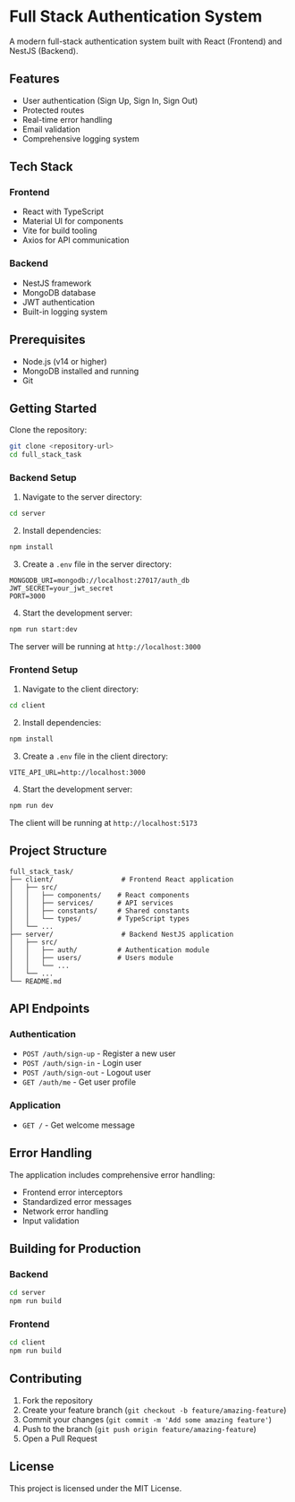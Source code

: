 # Full Stack Authentication System

A modern full-stack authentication system built with React (Frontend) and NestJS (Backend).

## Features

- User authentication (Sign Up, Sign In, Sign Out)
- Protected routes
- Real-time error handling
- Email validation
- Comprehensive logging system

## Tech Stack

### Frontend
- React with TypeScript
- Material UI for components
- Vite for build tooling
- Axios for API communication

### Backend
- NestJS framework
- MongoDB database
- JWT authentication
- Built-in logging system

## Prerequisites

- Node.js (v14 or higher)
- MongoDB installed and running
- Git

## Getting Started

Clone the repository:
```bash
git clone <repository-url>
cd full_stack_task
```

### Backend Setup

1. Navigate to the server directory:
```bash
cd server
```

2. Install dependencies:
```bash
npm install
```

3. Create a `.env` file in the server directory:
```
MONGODB_URI=mongodb://localhost:27017/auth_db
JWT_SECRET=your_jwt_secret
PORT=3000
```

4. Start the development server:
```bash
npm run start:dev
```

The server will be running at `http://localhost:3000`

### Frontend Setup

1. Navigate to the client directory:
```bash
cd client
```

2. Install dependencies:
```bash
npm install
```

3. Create a `.env` file in the client directory:
```
VITE_API_URL=http://localhost:3000
```

4. Start the development server:
```bash
npm run dev
```

The client will be running at `http://localhost:5173`

## Project Structure

```
full_stack_task/
├── client/                 # Frontend React application
│   ├── src/
│   │   ├── components/    # React components
│   │   ├── services/      # API services
│   │   ├── constants/     # Shared constants
│   │   └── types/         # TypeScript types
│   └── ...
├── server/                 # Backend NestJS application
│   ├── src/
│   │   ├── auth/          # Authentication module
│   │   ├── users/         # Users module
│   │   └── ...
│   └── ...
└── README.md
```

## API Endpoints

### Authentication
- `POST /auth/sign-up` - Register a new user
- `POST /auth/sign-in` - Login user
- `POST /auth/sign-out` - Logout user
- `GET /auth/me` - Get user profile

### Application
- `GET /` - Get welcome message

## Error Handling

The application includes comprehensive error handling:
- Frontend error interceptors
- Standardized error messages
- Network error handling
- Input validation


## Building for Production

### Backend
```bash
cd server
npm run build
```

### Frontend
```bash
cd client
npm run build
```

## Contributing

1. Fork the repository
2. Create your feature branch (`git checkout -b feature/amazing-feature`)
3. Commit your changes (`git commit -m 'Add some amazing feature'`)
4. Push to the branch (`git push origin feature/amazing-feature`)
5. Open a Pull Request

## License

This project is licensed under the MIT License. 
